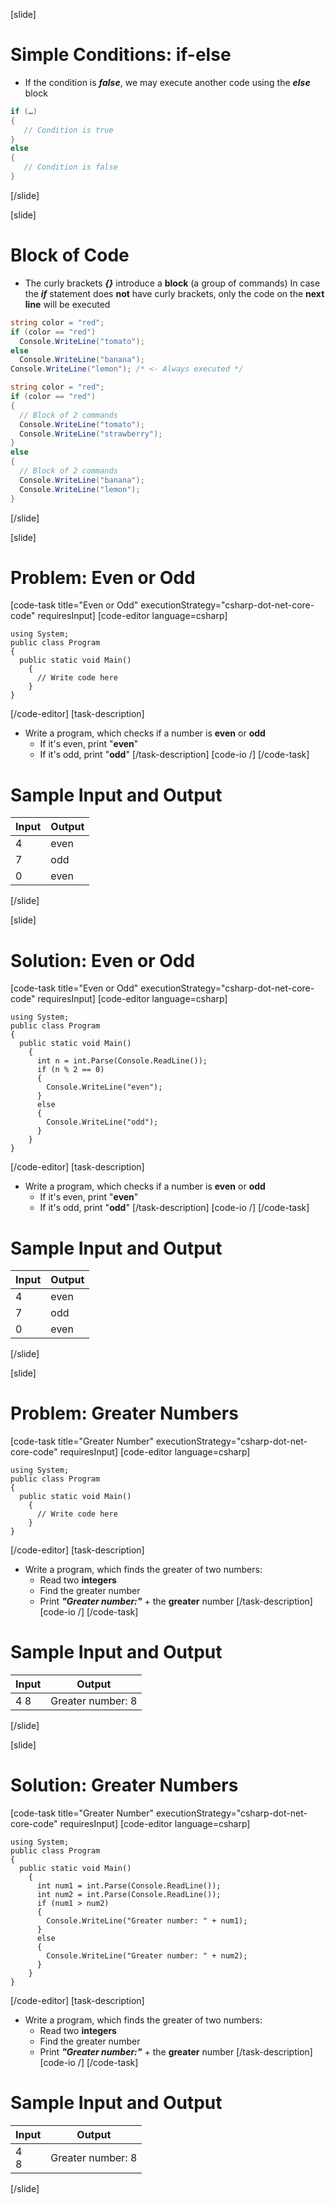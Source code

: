 [slide]
# Simple Conditions: if-else
* If the condition is ***false***, we may execute another code using the ***еlse*** block
```csharp
if (…)
{
   // Condition is true
}
else
{
   // Condition is false
}
```
[/slide]

[slide]
# Block of Code
* The curly brackets ***{}*** introduce a **block** (a group of commands)
In case the ***if*** statement does **not** have curly brackets, only the code on the **next line** will be executed
```csharp
string color = "red";
if (color == "red") 
  Console.WriteLine("tomato");
else
  Console.WriteLine("banana");
Console.WriteLine("lemon"); /* <- Always executed */
```
```csharp
string color = "red";
if (color == "red")
{
  // Block of 2 commands
  Console.WriteLine("tomato");
  Console.WriteLine("strawberry"); 
}
else
{
  // Block of 2 commands
  Console.WriteLine("banana");
  Console.WriteLine("lemon");
}
```
[/slide]

[slide]
# Problem: Even or Odd
[code-task title="Even or Odd" executionStrategy="csharp-dot-net-core-code" requiresInput]
[code-editor language=csharp]
```
using System;
public class Program
{
  public static void Main()
    {
      // Write code here
    }
}
```
[/code-editor]
[task-description]
* Write a program, which checks if a number is **even** or **odd**
  * If it's even, print "**even**"
  * If it's odd, print "**odd**"
[/task-description]
[code-io /]
[/code-task]

# Sample Input and Output
|Input|Output|
|-----|------|
|4|even|
|7|odd|
|0|even|
[/slide]

[slide]
# Solution: Even or Odd
[code-task title="Even or Odd" executionStrategy="csharp-dot-net-core-code" requiresInput]
[code-editor language=csharp]
```
using System;
public class Program
{
  public static void Main()
    {
      int n = int.Parse(Console.ReadLine());
      if (n % 2 == 0) 
      {
        Console.WriteLine("even");
      }
      else 
      {
        Console.WriteLine("odd");
      }
    }
}
```
[/code-editor]
[task-description]
* Write a program, which checks if a number is **even** or **odd**
  * If it's even, print "**even**"
  * If it's odd, print "**odd**"
[/task-description]
[code-io /]
[/code-task]

# Sample Input and Output
|Input|Output|
|-----|------|
|4|even|
|7|odd|
|0|even|
[/slide]

[slide]
# Problem: Greater Numbers
[code-task title="Greater Number" executionStrategy="csharp-dot-net-core-code" requiresInput]
[code-editor language=csharp]
```
using System;
public class Program
{
  public static void Main()
    {
      // Write code here
    }
}
```
[/code-editor]
[task-description]
* Write a program, which finds the greater of two numbers:
  * Read two **integers**
  * Find the greater number
  * Print ***"Greater number:"*** + the **greater** number
[/task-description]
[code-io /]
[/code-task]

# Sample Input and Output
|Input|Output|
|-----|------|
|4 8|Greater number: 8|
[/slide]

[slide]
# Solution: Greater Numbers
[code-task title="Greater Number" executionStrategy="csharp-dot-net-core-code" requiresInput]
[code-editor language=csharp]
```
using System;
public class Program
{
  public static void Main()
    {
      int num1 = int.Parse(Console.ReadLine());
      int num2 = int.Parse(Console.ReadLine());
      if (num1 > num2) 
      {
        Console.WriteLine("Greater number: " + num1);
      }
      else 
      {
        Console.WriteLine("Greater number: " + num2);
      }
    }
}
```
[/code-editor]
[task-description]
* Write a program, which finds the greater of two numbers:
  * Read two **integers**
  * Find the greater number
  * Print ***"Greater number:"*** + the **greater** number
[/task-description]
[code-io /]
[/code-task]

# Sample Input and Output
|Input|Output|
|-----|------|
|4<br>8|Greater number: 8|
[/slide]